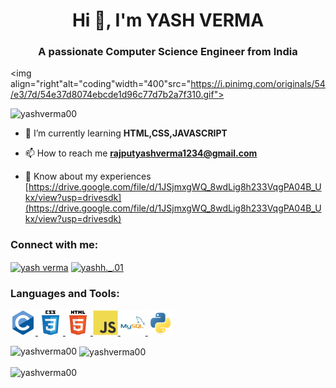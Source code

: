 <h1 align="center">Hi 👋, I'm YASH VERMA</h1>
<h3 align="center">A passionate Computer Science Engineer from India</h3>

<img align="right"alt="coding"width="400"src="https://i.pinimg.com/originals/54/e3/7d/54e37d8074ebcde1d96c77d7b2a7f310.gif">

<p align="left"> <img src="https://komarev.com/ghpvc/?username=yashverma00&label=Profile%20views&color=0e75b6&style=flat" alt="yashverma00" /> </p>

- 🌱 I’m currently learning **HTML,CSS,JAVASCRIPT**

- 📫 How to reach me **rajputyashverma1234@gmail.com**

- 📄 Know about my experiences [https://drive.google.com/file/d/1JSjmxgWQ_8wdLig8h233VqgPA04B_Ukx/view?usp=drivesdk](https://drive.google.com/file/d/1JSjmxgWQ_8wdLig8h233VqgPA04B_Ukx/view?usp=drivesdk)

<h3 align="left">Connect with me:</h3>
<p align="left">
<a href="https://linkedin.com/in/yash verma" target="blank"><img align="center" src="https://raw.githubusercontent.com/rahuldkjain/github-profile-readme-generator/master/src/images/icons/Social/linked-in-alt.svg" alt="yash verma" height="30" width="40" /></a>
<a href="https://instagram.com/yashh._.01" target="blank"><img align="center" src="https://raw.githubusercontent.com/rahuldkjain/github-profile-readme-generator/master/src/images/icons/Social/instagram.svg" alt="yashh._.01" height="30" width="40" /></a>
</p>

<h3 align="left">Languages and Tools:</h3>
<p align="left"> <a href="https://www.cprogramming.com/" target="_blank" rel="noreferrer"> <img src="https://raw.githubusercontent.com/devicons/devicon/master/icons/c/c-original.svg" alt="c" width="40" height="40"/> </a> <a href="https://www.w3schools.com/css/" target="_blank" rel="noreferrer"> <img src="https://raw.githubusercontent.com/devicons/devicon/master/icons/css3/css3-original-wordmark.svg" alt="css3" width="40" height="40"/> </a> <a href="https://www.w3.org/html/" target="_blank" rel="noreferrer"> <img src="https://raw.githubusercontent.com/devicons/devicon/master/icons/html5/html5-original-wordmark.svg" alt="html5" width="40" height="40"/> </a> <a href="https://developer.mozilla.org/en-US/docs/Web/JavaScript" target="_blank" rel="noreferrer"> <img src="https://raw.githubusercontent.com/devicons/devicon/master/icons/javascript/javascript-original.svg" alt="javascript" width="40" height="40"/> </a> <a href="https://www.mysql.com/" target="_blank" rel="noreferrer"> <img src="https://raw.githubusercontent.com/devicons/devicon/master/icons/mysql/mysql-original-wordmark.svg" alt="mysql" width="40" height="40"/> </a> <a href="https://www.python.org" target="_blank" rel="noreferrer"> <img src="https://raw.githubusercontent.com/devicons/devicon/master/icons/python/python-original.svg" alt="python" width="40" height="40"/> </a> </p>

<p><img align="left" src="https://github-readme-stats.vercel.app/api/top-langs?username=yashverma00&show_icons=true&locale=en&layout=compact" alt="yashverma00" /></p>

<p>&nbsp;<img align="center" src="https://github-readme-stats.vercel.app/api?username=yashverma00&show_icons=true&locale=en" alt="yashverma00" /></p>

<p><img align="center" src="https://github-readme-streak-stats.herokuapp.com/?user=yashverma00&" alt="yashverma00" /></p>
